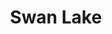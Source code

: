 ---
title: Swan Lake 
drama-url: "https://en.wikipedia.org/wiki/Swan_Lake"
brief-introduction: "Swan Lake is now performed all over the world, and the biggest difference is that what was originally a tragic ending sometimes becomes a happy one."
img-name: "Swan lake Ballets Russes"
image-url: "https://upload.wikimedia.org/wikipedia/commons/7/75/%22Swan_lake%22%2C_Ballets_Russes.jpg"
img-creator: "Charleston, Alan"
licence: "CC BY 3.0"

original-work-name: "The White Duck and The Stolen Veil"
original-work-type: "Russian and German folk tales"
original-work-year: 
original-work-url: "https://en.wikipedia.org/wiki/The_White_Duck"
writer: "Julius Reisinger"

category: "Dance"
tags: "1870s, ballet, Classics, Music, tragedy"
synopsis: "The scenario, originally divided into two acts, is based on Russian and German folk tales about Princess Odette who is turned into a swan by an evil wizard's curse"
act-brief: |
  _**Prologue**_ - Odette first meets Rothbart, and he turns Odette into a swan.   
  _**Act I**_ - A magnificent park before a palace.   
  _**Act II**_ - A ruins of a small church stood in a clearing by a lake in the middle of the forest. A moonlit night.   
  _**Act III**_ - A magnificent halls of the palace.   
  _**Act IV**_ — By the lakeside.   

  (wikipedia, 2021) 
   
transition: |
  Since then, Swan Lake has undergone many adaptations, including musicals, films and animations, which is a very classical and popular ballet drama (wikipedia, 2021).    
  Let's turn our attention back to the very first and most famous performance...      
performance-date: "4 March 1877" 
performance-country: "Russia"
performance-city: "Moscow"
performance-venue: "Bolshoi Theatre"
director: "Pyotr Ilyich Tchaikovsky"
directer-img-url: "https://upload.wikimedia.org/wikipedia/en/2/26/Chaykovskiy.jpg"
directer-img-licence: "Creative Commons Public Domain Mark 1.0 License"
scriptwriter: "Pyotr Ilyich Tchaikovsky (composer), Julius Reisinger (choreographer), Riccardo Drigo(conductor and composer)"

references: "wikipedia.org. 2021. swan lake (Ballet) - Wikipedia. [online] Available at: <https://en.wikipedia.org/wiki/Swan_Lake> [Accessed 19 December 2021]."

music1: "Tchaikovsky: Swan Lake - The Kirov Ballet"
music1-url: "https://www.youtube.com/watch?v=9rJoB7y6Ncs"

music2: "Tchaikovsky - Swan Lake"
music2-url: "https://www.youtube.com/watch?v=9cNQFB0TDfY"

music3: "Swan Lake Suite, Op 20: Scene: Enchanted Lake"
music3-url: "https://www.youtube.com/watch?v=QQTZ7GTnoKU"

layout: exhibit
---